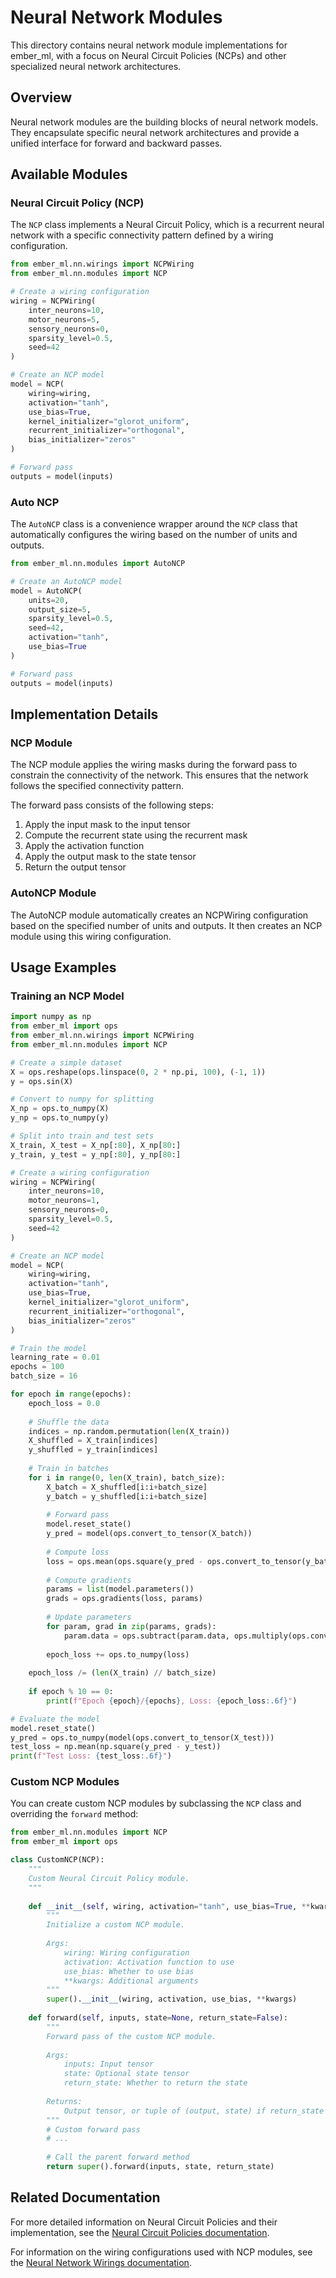 # Neural Network Modules

This directory contains neural network module implementations for ember_ml, with a focus on Neural Circuit Policies (NCPs) and other specialized neural network architectures.

## Overview

Neural network modules are the building blocks of neural network models. They encapsulate specific neural network architectures and provide a unified interface for forward and backward passes.

## Available Modules

### Neural Circuit Policy (NCP)

The `NCP` class implements a Neural Circuit Policy, which is a recurrent neural network with a specific connectivity pattern defined by a wiring configuration.

```python
from ember_ml.nn.wirings import NCPWiring
from ember_ml.nn.modules import NCP

# Create a wiring configuration
wiring = NCPWiring(
    inter_neurons=10,
    motor_neurons=5,
    sensory_neurons=0,
    sparsity_level=0.5,
    seed=42
)

# Create an NCP model
model = NCP(
    wiring=wiring,
    activation="tanh",
    use_bias=True,
    kernel_initializer="glorot_uniform",
    recurrent_initializer="orthogonal",
    bias_initializer="zeros"
)

# Forward pass
outputs = model(inputs)
```

### Auto NCP

The `AutoNCP` class is a convenience wrapper around the `NCP` class that automatically configures the wiring based on the number of units and outputs.

```python
from ember_ml.nn.modules import AutoNCP

# Create an AutoNCP model
model = AutoNCP(
    units=20,
    output_size=5,
    sparsity_level=0.5,
    seed=42,
    activation="tanh",
    use_bias=True
)

# Forward pass
outputs = model(inputs)
```

## Implementation Details

### NCP Module

The NCP module applies the wiring masks during the forward pass to constrain the connectivity of the network. This ensures that the network follows the specified connectivity pattern.

The forward pass consists of the following steps:

1. Apply the input mask to the input tensor
2. Compute the recurrent state using the recurrent mask
3. Apply the activation function
4. Apply the output mask to the state tensor
5. Return the output tensor

### AutoNCP Module

The AutoNCP module automatically creates an NCPWiring configuration based on the specified number of units and outputs. It then creates an NCP module using this wiring configuration.

## Usage Examples

### Training an NCP Model

```python
import numpy as np
from ember_ml import ops
from ember_ml.nn.wirings import NCPWiring
from ember_ml.nn.modules import NCP

# Create a simple dataset
X = ops.reshape(ops.linspace(0, 2 * np.pi, 100), (-1, 1))
y = ops.sin(X)

# Convert to numpy for splitting
X_np = ops.to_numpy(X)
y_np = ops.to_numpy(y)

# Split into train and test sets
X_train, X_test = X_np[:80], X_np[80:]
y_train, y_test = y_np[:80], y_np[80:]

# Create a wiring configuration
wiring = NCPWiring(
    inter_neurons=10,
    motor_neurons=1,
    sensory_neurons=0,
    sparsity_level=0.5,
    seed=42
)

# Create an NCP model
model = NCP(
    wiring=wiring,
    activation="tanh",
    use_bias=True,
    kernel_initializer="glorot_uniform",
    recurrent_initializer="orthogonal",
    bias_initializer="zeros"
)

# Train the model
learning_rate = 0.01
epochs = 100
batch_size = 16

for epoch in range(epochs):
    epoch_loss = 0.0
    
    # Shuffle the data
    indices = np.random.permutation(len(X_train))
    X_shuffled = X_train[indices]
    y_shuffled = y_train[indices]
    
    # Train in batches
    for i in range(0, len(X_train), batch_size):
        X_batch = X_shuffled[i:i+batch_size]
        y_batch = y_shuffled[i:i+batch_size]
        
        # Forward pass
        model.reset_state()
        y_pred = model(ops.convert_to_tensor(X_batch))
        
        # Compute loss
        loss = ops.mean(ops.square(y_pred - ops.convert_to_tensor(y_batch)))
        
        # Compute gradients
        params = list(model.parameters())
        grads = ops.gradients(loss, params)
        
        # Update parameters
        for param, grad in zip(params, grads):
            param.data = ops.subtract(param.data, ops.multiply(ops.convert_to_tensor(learning_rate), grad))
        
        epoch_loss += ops.to_numpy(loss)
    
    epoch_loss /= (len(X_train) // batch_size)
    
    if epoch % 10 == 0:
        print(f"Epoch {epoch}/{epochs}, Loss: {epoch_loss:.6f}")

# Evaluate the model
model.reset_state()
y_pred = ops.to_numpy(model(ops.convert_to_tensor(X_test)))
test_loss = np.mean(np.square(y_pred - y_test))
print(f"Test Loss: {test_loss:.6f}")
```

### Custom NCP Modules

You can create custom NCP modules by subclassing the `NCP` class and overriding the `forward` method:

```python
from ember_ml.nn.modules import NCP
from ember_ml import ops

class CustomNCP(NCP):
    """
    Custom Neural Circuit Policy module.
    """
    
    def __init__(self, wiring, activation="tanh", use_bias=True, **kwargs):
        """
        Initialize a custom NCP module.
        
        Args:
            wiring: Wiring configuration
            activation: Activation function to use
            use_bias: Whether to use bias
            **kwargs: Additional arguments
        """
        super().__init__(wiring, activation, use_bias, **kwargs)
    
    def forward(self, inputs, state=None, return_state=False):
        """
        Forward pass of the custom NCP module.
        
        Args:
            inputs: Input tensor
            state: Optional state tensor
            return_state: Whether to return the state
            
        Returns:
            Output tensor, or tuple of (output, state) if return_state is True
        """
        # Custom forward pass
        # ...
        
        # Call the parent forward method
        return super().forward(inputs, state, return_state)
```

## Related Documentation

For more detailed information on Neural Circuit Policies and their implementation, see the [Neural Circuit Policies documentation](../../../docs/neural_circuit_policies.md).

For information on the wiring configurations used with NCP modules, see the [Neural Network Wirings documentation](../wirings/README.md).